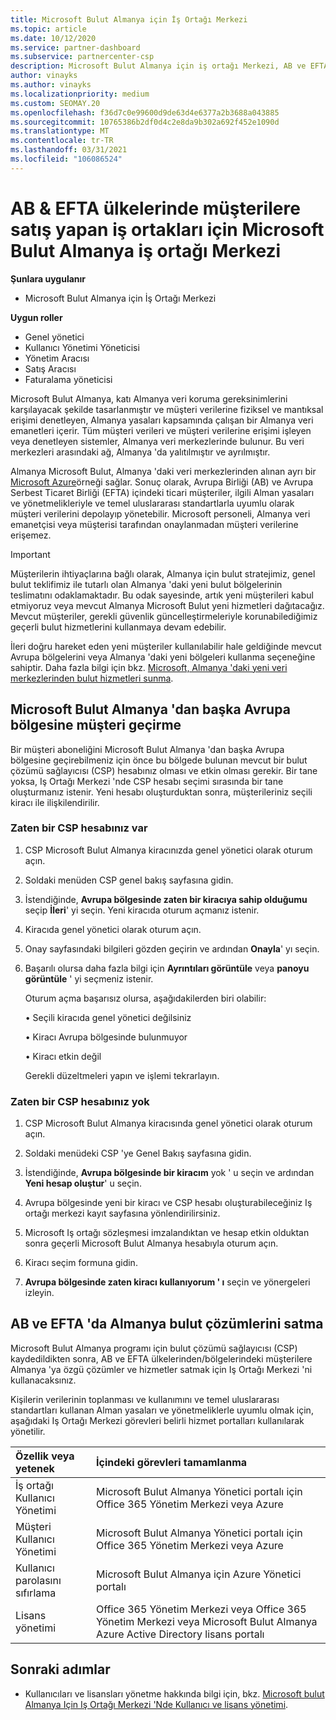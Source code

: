 ```yaml
---
title: Microsoft Bulut Almanya için İş Ortağı Merkezi
ms.topic: article
ms.date: 10/12/2020
ms.service: partner-dashboard
ms.subservice: partnercenter-csp
description: Microsoft Bulut Almanya için iş ortağı Merkezi, AB ve EFTA ülkelerinde müşterilere Microsoft bulut çözümleri sunmak isteyen iş ortakları için iş portalıdır.
author: vinayks
ms.author: vinayks
ms.localizationpriority: medium
ms.custom: SEOMAY.20
ms.openlocfilehash: f36d7c0e99600d9de63d4e6377a2b3688a043885
ms.sourcegitcommit: 10765386b2df0d4c2e8da9b302a692f452e1090d
ms.translationtype: MT
ms.contentlocale: tr-TR
ms.lasthandoff: 03/31/2021
ms.locfileid: "106086524"
---
```

# <a name="partner-center-for-microsoft-cloud-germany-for-partners-selling-to-customers-in-eu--efta-countries"></a>AB & EFTA ülkelerinde müşterilere satış yapan iş ortakları için Microsoft Bulut Almanya iş ortağı Merkezi

**Şunlara uygulanır**

- Microsoft Bulut Almanya için İş Ortağı Merkezi

**Uygun roller**

- Genel yönetici
- Kullanıcı Yönetimi Yöneticisi
- Yönetim Aracısı
- Satış Aracısı
- Faturalama yöneticisi

Microsoft Bulut Almanya, katı Almanya veri koruma gereksinimlerini karşılayacak şekilde tasarlanmıştır ve müşteri verilerine fiziksel ve mantıksal erişimi denetleyen, Almanya yasaları kapsamında çalışan bir Almanya veri emanetleri içerir. Tüm müşteri verileri ve müşteri verilerine erişimi işleyen veya denetleyen sistemler, Almanya veri merkezlerinde bulunur. Bu veri merkezleri arasındaki ağ, Almanya 'da yalıtılmıştır ve ayrılmıştır.

Almanya Microsoft Bulut, Almanya 'daki veri merkezlerinden alınan ayrı bir [Microsoft Azure](https://go.microsoft.com/fwlink/?linkid=847992)örneği sağlar. Sonuç olarak, Avrupa Birliği (AB) ve Avrupa Serbest Ticaret Birliği (EFTA) içindeki ticari müşteriler, ilgili Alman yasaları ve yönetmelikleriyle ve temel uluslararası standartlarla uyumlu olarak müşteri verilerini depolayıp yönetebilir. Microsoft personeli, Almanya veri emanetçisi veya müşterisi tarafından onaylanmadan müşteri verilerine erişemez.

> [!IMPORTANT]
> Müşterilerin ihtiyaçlarına bağlı olarak, Almanya için bulut stratejimiz, genel bulut teklifimiz ile tutarlı olan Almanya 'daki yeni bulut bölgelerinin teslimatını odaklamaktadır. Bu odak sayesinde, artık yeni müşterileri kabul etmiyoruz veya mevcut Almanya Microsoft Bulut yeni hizmetleri dağıtacağız. Mevcut müşteriler, gerekli güvenlik güncelleştirmeleriyle korunabilediğimiz geçerli bulut hizmetlerini kullanmaya devam edebilir.
>
> İleri doğru hareket eden yeni müşteriler kullanılabilir hale geldiğinde mevcut Avrupa bölgelerini veya Almanya 'daki yeni bölgeleri kullanma seçeneğine sahiptir. Daha fazla bilgi için bkz. [Microsoft, Almanya 'daki yeni veri merkezlerinden bulut hizmetleri sunma](https://news.microsoft.com/europe/2018/08/31/microsoft-to-deliver-cloud-services-from-new-datacentres-in-germany-in-2019-to-meet-evolving-customer-needs/). 

## <a name="migrate-customers-from-microsoft-cloud-germany-to-another-european-region"></a>Microsoft Bulut Almanya 'dan başka Avrupa bölgesine müşteri geçirme

Bir müşteri aboneliğini Microsoft Bulut Almanya 'dan başka Avrupa bölgesine geçirebilmeniz için önce bu bölgede bulunan mevcut bir bulut çözümü sağlayıcısı (CSP) hesabınız olması ve etkin olması gerekir. Bir tane yoksa, Iş Ortağı Merkezi 'nde CSP hesabı seçimi sırasında bir tane oluşturmanız istenir. Yeni hesabı oluşturduktan sonra, müşterileriniz seçili kiracı ile ilişkilendirilir.

### <a name="you-already-have-a-csp-account"></a>Zaten bir CSP hesabınız var

1. CSP Microsoft Bulut Almanya kiracınızda genel yönetici olarak oturum açın.

1. Soldaki menüden CSP genel bakış sayfasına gidin.
 
1. İstendiğinde, **Avrupa bölgesinde zaten bir kiracıya sahip olduğumu** seçip **İleri**' yi seçin. Yeni kiracıda oturum açmanız istenir. 

1. Kiracıda genel yönetici olarak oturum açın.
 
1. Onay sayfasındaki bilgileri gözden geçirin ve ardından **Onayla**' yı seçin.
 
6.  Başarılı olursa daha fazla bilgi için **Ayrıntıları görüntüle** veya **panoyu görüntüle** ' yi seçmeniz istenir. 

    Oturum açma başarısız olursa, aşağıdakilerden biri olabilir:
    
    • Seçili kiracıda genel yönetici değilsiniz
    
    • Kiracı Avrupa bölgesinde bulunmuyor
    
    • Kiracı etkin değil

    Gerekli düzeltmeleri yapın ve işlemi tekrarlayın. 

### <a name="you-dont-already-have-a-csp-account"></a>Zaten bir CSP hesabınız yok

1. CSP Microsoft Bulut Almanya kiracısında genel yönetici olarak oturum açın.

1. Soldaki menüdeki CSP 'ye Genel Bakış sayfasına gidin.
 
1. İstendiğinde, **Avrupa bölgesinde bir kiracım** yok ' u seçin ve ardından **Yeni hesap oluştur**' u seçin. 
 
1. Avrupa bölgesinde yeni bir kiracı ve CSP hesabı oluşturabileceğiniz Iş ortağı merkezi kayıt sayfasına yönlendirilirsiniz.
  
5. Microsoft Iş ortağı sözleşmesi imzalandıktan ve hesap etkin olduktan sonra geçerli Microsoft Bulut Almanya hesabıyla oturum açın.

6. Kiracı seçim formuna gidin.

7. **Avrupa bölgesinde zaten kiracı kullanıyorum ' ı** seçin ve yönergeleri izleyin.


## <a name="selling-german-cloud-solutions-in-eu-and-efta"></a>AB ve EFTA 'da Almanya bulut çözümlerini satma

Microsoft Bulut Almanya programı için bulut çözümü sağlayıcısı (CSP) kaydedildikten sonra, AB ve EFTA ülkelerinden/bölgelerindeki müşterilere Almanya 'ya özgü çözümler ve hizmetler satmak için Iş Ortağı Merkezi 'ni kullanacaksınız.

Kişilerin verilerinin toplanması ve kullanımını ve temel uluslararası standartları kullanan Alman yasaları ve yönetmeliklerle uyumlu olmak için, aşağıdaki Iş Ortağı Merkezi görevleri belirli hizmet portalları kullanılarak yönetilir.

Özellik veya yetenek | İçindeki görevleri tamamlanma
:--- | :---
İş ortağı Kullanıcı Yönetimi | Microsoft Bulut Almanya Yönetici portalı için Office 365 Yönetim Merkezi veya Azure
Müşteri Kullanıcı Yönetimi | Microsoft Bulut Almanya Yönetici portalı için Office 365 Yönetim Merkezi veya Azure
Kullanıcı parolasını sıfırlama | Microsoft Bulut Almanya için Azure Yönetici portalı
Lisans yönetimi | Office 365 Yönetim Merkezi veya Office 365 Yönetim Merkezi veya Microsoft Bulut Almanya Azure Active Directory lisans portalı

## <a name="next-steps"></a>Sonraki adımlar

- Kullanıcıları ve lisansları yönetme hakkında bilgi için, bkz. [Microsoft bulut Almanya Için Iş Ortağı Merkezi 'Nde Kullanıcı ve lisans yönetimi](user-management-in-partner-center-for-microsoft-cloud-germany.md).

